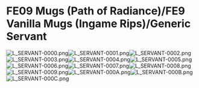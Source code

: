 # FE09 Mugs (Path of Radiance)/FE9 Vanilla Mugs (Ingame Rips)/Generic Servant

![L_SERVANT-0000.png](https://raw.githubusercontent.com/Klokinator/FE-Repo/main/Portrait%20Repository/FE09%20Mugs%20(Path%20of%20Radiance)/FE9%20Vanilla%20Mugs%20(Ingame%20Rips)/Generic%20Servant/L_SERVANT-0000.png "L_SERVANT-0000.png")![L_SERVANT-0001.png](https://raw.githubusercontent.com/Klokinator/FE-Repo/main/Portrait%20Repository/FE09%20Mugs%20(Path%20of%20Radiance)/FE9%20Vanilla%20Mugs%20(Ingame%20Rips)/Generic%20Servant/L_SERVANT-0001.png "L_SERVANT-0001.png")![L_SERVANT-0002.png](https://raw.githubusercontent.com/Klokinator/FE-Repo/main/Portrait%20Repository/FE09%20Mugs%20(Path%20of%20Radiance)/FE9%20Vanilla%20Mugs%20(Ingame%20Rips)/Generic%20Servant/L_SERVANT-0002.png "L_SERVANT-0002.png")![L_SERVANT-0003.png](https://raw.githubusercontent.com/Klokinator/FE-Repo/main/Portrait%20Repository/FE09%20Mugs%20(Path%20of%20Radiance)/FE9%20Vanilla%20Mugs%20(Ingame%20Rips)/Generic%20Servant/L_SERVANT-0003.png "L_SERVANT-0003.png")![L_SERVANT-0004.png](https://raw.githubusercontent.com/Klokinator/FE-Repo/main/Portrait%20Repository/FE09%20Mugs%20(Path%20of%20Radiance)/FE9%20Vanilla%20Mugs%20(Ingame%20Rips)/Generic%20Servant/L_SERVANT-0004.png "L_SERVANT-0004.png")![L_SERVANT-0005.png](https://raw.githubusercontent.com/Klokinator/FE-Repo/main/Portrait%20Repository/FE09%20Mugs%20(Path%20of%20Radiance)/FE9%20Vanilla%20Mugs%20(Ingame%20Rips)/Generic%20Servant/L_SERVANT-0005.png "L_SERVANT-0005.png")![L_SERVANT-0006.png](https://raw.githubusercontent.com/Klokinator/FE-Repo/main/Portrait%20Repository/FE09%20Mugs%20(Path%20of%20Radiance)/FE9%20Vanilla%20Mugs%20(Ingame%20Rips)/Generic%20Servant/L_SERVANT-0006.png "L_SERVANT-0006.png")![L_SERVANT-0007.png](https://raw.githubusercontent.com/Klokinator/FE-Repo/main/Portrait%20Repository/FE09%20Mugs%20(Path%20of%20Radiance)/FE9%20Vanilla%20Mugs%20(Ingame%20Rips)/Generic%20Servant/L_SERVANT-0007.png "L_SERVANT-0007.png")![L_SERVANT-0008.png](https://raw.githubusercontent.com/Klokinator/FE-Repo/main/Portrait%20Repository/FE09%20Mugs%20(Path%20of%20Radiance)/FE9%20Vanilla%20Mugs%20(Ingame%20Rips)/Generic%20Servant/L_SERVANT-0008.png "L_SERVANT-0008.png")![L_SERVANT-0009.png](https://raw.githubusercontent.com/Klokinator/FE-Repo/main/Portrait%20Repository/FE09%20Mugs%20(Path%20of%20Radiance)/FE9%20Vanilla%20Mugs%20(Ingame%20Rips)/Generic%20Servant/L_SERVANT-0009.png "L_SERVANT-0009.png")![L_SERVANT-000A.png](https://raw.githubusercontent.com/Klokinator/FE-Repo/main/Portrait%20Repository/FE09%20Mugs%20(Path%20of%20Radiance)/FE9%20Vanilla%20Mugs%20(Ingame%20Rips)/Generic%20Servant/L_SERVANT-000A.png "L_SERVANT-000A.png")![L_SERVANT-000B.png](https://raw.githubusercontent.com/Klokinator/FE-Repo/main/Portrait%20Repository/FE09%20Mugs%20(Path%20of%20Radiance)/FE9%20Vanilla%20Mugs%20(Ingame%20Rips)/Generic%20Servant/L_SERVANT-000B.png "L_SERVANT-000B.png")![L_SERVANT-000C.png](https://raw.githubusercontent.com/Klokinator/FE-Repo/main/Portrait%20Repository/FE09%20Mugs%20(Path%20of%20Radiance)/FE9%20Vanilla%20Mugs%20(Ingame%20Rips)/Generic%20Servant/L_SERVANT-000C.png "L_SERVANT-000C.png")